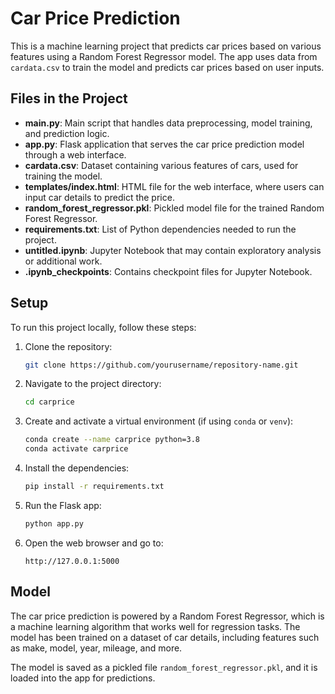 # Car Price Prediction

This is a machine learning project that predicts car prices based on various features using a Random Forest Regressor model. The app uses data from `cardata.csv` to train the model and predicts car prices based on user inputs.

## Files in the Project

- **main.py**: Main script that handles data preprocessing, model training, and prediction logic.
- **app.py**: Flask application that serves the car price prediction model through a web interface.
- **cardata.csv**: Dataset containing various features of cars, used for training the model.
- **templates/index.html**: HTML file for the web interface, where users can input car details to predict the price.
- **random_forest_regressor.pkl**: Pickled model file for the trained Random Forest Regressor.
- **requirements.txt**: List of Python dependencies needed to run the project.
- **untitled.ipynb**: Jupyter Notebook that may contain exploratory analysis or additional work.
- **.ipynb_checkpoints**: Contains checkpoint files for Jupyter Notebook.

## Setup

To run this project locally, follow these steps:

1. Clone the repository:
    ```bash
    git clone https://github.com/yourusername/repository-name.git
    ```

2. Navigate to the project directory:
    ```bash
    cd carprice
    ```

3. Create and activate a virtual environment (if using `conda` or `venv`):
    ```bash
    conda create --name carprice python=3.8
    conda activate carprice
    ```

4. Install the dependencies:
    ```bash
    pip install -r requirements.txt
    ```

5. Run the Flask app:
    ```bash
    python app.py
    ```

6. Open the web browser and go to:
    ```
    http://127.0.0.1:5000
    ```

## Model

The car price prediction is powered by a Random Forest Regressor, which is a machine learning algorithm that works well for regression tasks. The model has been trained on a dataset of car details, including features such as make, model, year, mileage, and more.

The model is saved as a pickled file `random_forest_regressor.pkl`, and it is loaded into the app for predictions.

